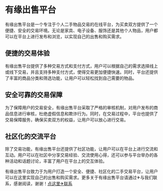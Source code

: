 # 有缘出售平台

有缘出售平台是一个专注于个人二手物品交易的在线平台，为买卖双方提供了一个便捷、安全的交易环境。无论是家具、电子设备、服饰还是其他个人物品，用户都可以在平台上进行发布和浏览，以实现自己的出售和购买需求。

## 便捷的交易体验

有缘出售平台提供了多种交易方式和支付方式，用户可以根据自己的需求选择线上或线下交易，并且支持多种支付方式，使得交易更加便捷快速。同时，平台还提供了丰富的商品分类和筛选功能，让用户可以轻松找到自己需要的物品。

## 安全可靠的交易保障

为了保障用户的交易安全，有缘出售平台采取了严格的审核机制，对用户发布的商品信息进行审核，杜绝虚假信息和欺诈行为。同时，在交易过程中，平台也提供了交易保障服务，确保买卖双方的权益，让用户可以放心进行交易。

## 社区化的交流平台

除了交易功能，有缘出售平台还提供了社区功能，让用户可以在平台上进行交流和互动。用户可以在社区中分享交易经验、交流使用心得，还可以参与平台举办的各种活动和话题讨论，丰富了用户在平台上的交互体验。

有缘出售平台致力于为用户打造一个安全、便捷、社区化的二手交易平台，让用户可以在这里实现自己的出售和购买需求。更多关于有缘出售平台请通过✈与我们联系，感谢阅读，谢谢！[点这里✈联系](https://add.k02.cc)
